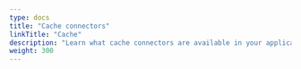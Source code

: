 ```yaml
---
type: docs
title: "Cache connectors"
linkTitle: "Cache"
description: "Learn what cache connectors are available in your application"
weight: 300
---
```

